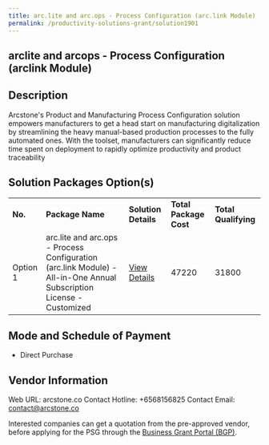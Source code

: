 ```yaml
---
title: arc.lite and arc.ops - Process Configuration (arc.link Module)
permalink: /productivity-solutions-grant/solution1901
---
```


## arclite and arcops - Process Configuration (arclink Module)

## Description

Arcstone's Product and Manufacturing Process Configuration solution empowers manufacturers to get a head start on manufacturing digitalization by streamlining the heavy manual-based production processes to the fully automated ones. With the toolset, manufacturers can significantly reduce time spent on deployment to rapidly optimize productivity and product traceability

## Solution Packages Option(s)

<table>
<tr>
<td><b>No.</b></td>
<td><b>Package Name</b></td>
<td><b>Solution Details</b></td>
<td><b>Total Package Cost</b></td>
<td><b>Total Qualifying</b></td>
</tr>
<tr>
<td>Option 1</td>
<td>arc.lite and arc.ops - Process Configuration (arc.link Module) - All-in-One Annual Subscription License - Customized</td>
<td><a href='https://www.gobusiness.gov.sg/images/psg/Process_Configuration_20200864_Desensitised_Annex_3_Part_4.pdf'>View Details</a></td>
<td>47220</td>
<td>31800</td>
</tr>
</table>

## Mode and Schedule of Payment

 - Direct Purchase

## Vendor Information

 Web URL: arcstone.co 
Contact Hotline: +6568156825 
Contact Email: contact@arcstone.co 


Interested companies can get a quotation from the pre-approved vendor, before applying for the PSG through the <a href='https://www.businessgrants.gov.sg/'>Business Grant Portal (BGP)</a>.
